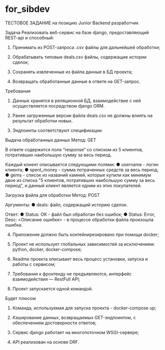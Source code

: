 # for_sibdev

ТЕСТОВОЕ ЗАДАНИЕ на позицию 
Junior Backend разработчик 

Задача
Реализовать веб-сервис на базе django, предоставляющий REST-api и способный:

1.	Принимать из POST-запроса .csv файлы для дальнейшей обработки;

2.	Обрабатывать типовые deals.csv файлы, содержащие истории сделок;

3.	Сохранять извлеченные из файла данные в БД проекта;

4.	Возвращать обработанные данные в ответе на GET-запрос.

Требования
1.	Данные хранятся в реляционной БД, взаимодействие с ней осуществляется посредством django ORM.

2.	Ранее загруженные версии файла deals.csv не должны влиять на результат обработки новых.

3.	Эндпоинты соответствуют спецификации:

Выдача обработанных данных
Метод: GET

В ответе содержится поле “response” со списком из 5 клиентов, потративших наибольшую сумму за весь период.

Каждый клиент описывается следующими полями:
●	username - логин клиента;
●	spent_money - сумма потраченных средств за весь период;
●	gems - список из названий камней, которые купили как минимум двое из списка "5 клиентов, потративших наибольшую сумму за весь период", и данный клиент является одним из этих покупателей.





Загрузка файла для обработки
Метод: POST

Аргументы:
●	deals: файл, содержащий историю сделок.

Ответ:
●	Status: OK - файл был обработан без ошибок;
●	Status: Error, Desc: <Описание ошибки> - в процессе обработки файла произошла ошибка.

4.	Приложение должно быть контейнирезировано при помощи docker;

5.	Проект не использует глобальных зависимостей за исключением:  python, docker, docker-compose;

6.	Readme проекта описывает весь процесс установки, запуска и работы с сервисом;

7.	Требования к фронтенду не предъявляются, интерфейс взаимодействия — RestFull API;

8.	Проект запускается одной командой.

Будет плюсом
1.	Команда, используемая для запуска проекта - docker-compose up;

2.	Кэширование данных, возвращаемых GET-эндпоинтом, с обеспечением достоверности ответов;

3.	Сервис django работает на многопоточном WSGI-сервере;

4.	API реализован на основе  DRF.
